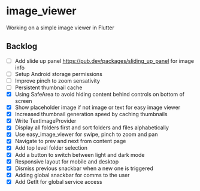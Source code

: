 # image_viewer
Working on a simple image viewer in Flutter

## Backlog
* [ ] Add slide up panel https://pub.dev/packages/sliding_up_panel for image info
* [ ] Setup Android storage permissions
* [ ] Improve pinch to zoom sensativity
* [ ] Persistent thumbnail cache
* [X] Using SafeArea to avoid hiding content behind controls on bottom of screen
* [X] Show placeholder image if not image or text for easy image viewer
* [X] Increased thumbnail generation speed by caching thumbnails
* [X] Write TextImageProvider
* [X] Display all folders first and sort folders and files alphabetically
* [X] Use easy_image_viewer for swipe, pinch to zoom and pan
* [X] Navigate to prev and next from content page
* [X] Add top level folder selection
* [X] Add a button to switch between light and dark mode
* [X] Responsive layout for mobile and desktop
* [X] Dismiss previous snackbar when a new one is triggered
* [X] Adding global snackbar for comms to the user
* [X] Add GetIt for global service access